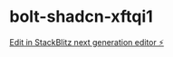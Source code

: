 # bolt-shadcn-xftqi1

[Edit in StackBlitz next generation editor ⚡️](https://stackblitz.com/~/github.com/sulco/bolt-shadcn-xftqi1)